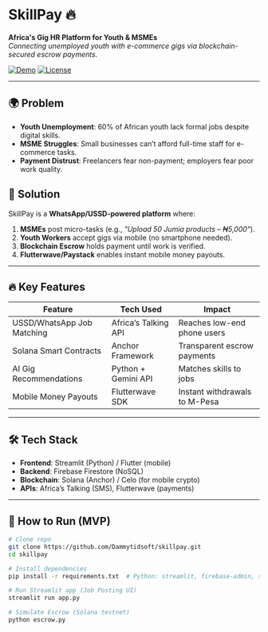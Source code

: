 # SkillPay 🔥
**Africa's Gig HR Platform for Youth & MSMEs**  
*Connecting unemployed youth with e-commerce gigs via blockchain-secured escrow payments.*

[![Demo](https://img.shields.io/badge/Demo-Live-green)](https://your-demo-link.com)
[![License](https://img.shields.io/badge/License-MIT-blue)](LICENSE)

---

## 🌍 Problem
- **Youth Unemployment**: 60% of African youth lack formal jobs despite digital skills.
- **MSME Struggles**: Small businesses can’t afford full-time staff for e-commerce tasks.
- **Payment Distrust**: Freelancers fear non-payment; employers fear poor work quality.

## 🚀 Solution
SkillPay is a **WhatsApp/USSD-powered platform** where:
1. **MSMEs** post micro-tasks (e.g., *"Upload 50 Jumia products – ₦5,000"*).
2. **Youth Workers** accept gigs via mobile (no smartphone needed).
3. **Blockchain Escrow** holds payment until work is verified.
4. **Flutterwave/Paystack** enables instant mobile money payouts.

---

## 🔥 Key Features
| Feature                | Tech Used           | Impact                          |
|------------------------|---------------------|---------------------------------|
| USSD/WhatsApp Job Matching | Africa’s Talking API | Reaches low-end phone users     |
| Solana Smart Contracts | Anchor Framework    | Transparent escrow payments     |
| AI Gig Recommendations | Python + Gemini API | Matches skills to jobs          |
| Mobile Money Payouts   | Flutterwave SDK     | Instant withdrawals to M-Pesa   |

---

## 🛠️ Tech Stack
- **Frontend**: Streamlit (Python) / Flutter (mobile)
- **Backend**: Firebase Firestore (NoSQL)
- **Blockchain**: Solana (Anchor) / Celo (for mobile crypto)
- **APIs**: Africa’s Talking (SMS), Flutterwave (payments)

---

## 📌 How to Run (MVP)
```bash
# Clone repo
git clone https://github.com/Dammytidsoft/skillpay.git
cd skillpay

# Install dependencies
pip install -r requirements.txt  # Python: streamlit, firebase-admin, solana-py

# Run Streamlit app (Job Posting UI)
streamlit run app.py

# Simulate Escrow (Solana testnet)
python escrow.py
